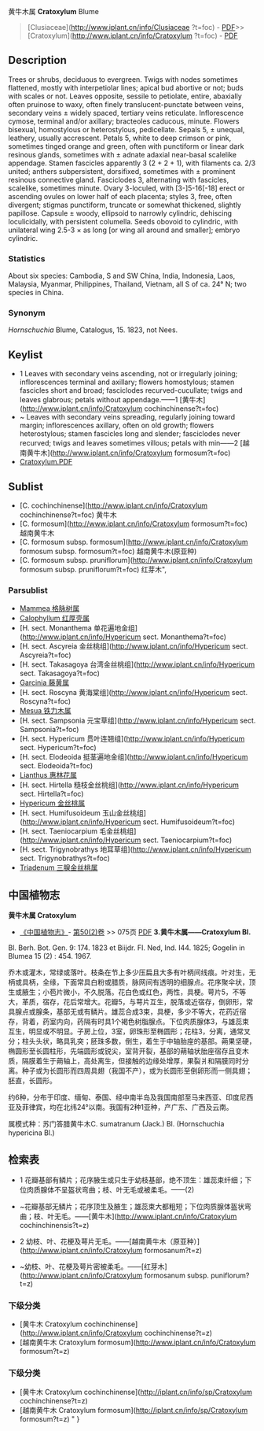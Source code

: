 黄牛木属 **Cratoxylum** Blume

> [Clusiaceae](http://www.iplant.cn/info/Clusiaceae ?t=foc) - [PDF](http://iplant.cn/foc/pdf/Clusiaceae.pdf)>>[Cratoxylum](http://www.iplant.cn/info/Cratoxylum ?t=foc) - [PDF](http://www.iplant.cn/foc/pdf/Cratoxylum.pdf)

## Description

Trees or shrubs, deciduous to evergreen. Twigs with nodes sometimes flattened, mostly with interpetiolar lines; apical bud abortive or not; buds with scales or not. Leaves opposite, sessile to petiolate, entire, abaxially often pruinose to waxy, often finely translucent-punctate between veins, secondary veins ± widely spaced, tertiary veins reticulate. Inflorescence cymose, terminal and/or axillary; bracteoles caducous, minute. Flowers bisexual, homostylous or heterostylous, pedicellate. Sepals 5, ± unequal, leathery, usually accrescent. Petals 5, white to deep crimson or pink, sometimes tinged orange and green, often with punctiform or linear dark resinous glands, sometimes with ± adnate adaxial near-basal scalelike appendage. Stamen fascicles apparently 3 (2 + 2 + 1), with filaments ca. 2/3 united; anthers subpersistent, dorsifixed, sometimes with ± prominent resinous connective gland. Fasciclodes 3, alternating with fascicles, scalelike, sometimes minute. Ovary 3-loculed, with [3-]5-16[-18] erect or ascending ovules on lower half of each placenta; styles 3, free, often divergent; stigmas punctiform, truncate or somewhat thickened, slightly papillose. Capsule ± woody, ellipsoid to narrowly cylindric, dehiscing loculicidally, with persistent columella. Seeds obovoid to cylindric, with unilateral wing 2.5-3 × as long [or wing all around and smaller]; embryo cylindric.

### Statistics
About six species: Cambodia, S and SW China, India, Indonesia, Laos, Malaysia, Myanmar, Philippines, Thailand, Vietnam, all S of ca. 24° N; two species in China.

### Synonym
*Hornschuchia* Blume, Catalogus, 15. 1823, not Nees.
## Keylist

* 1 Leaves with secondary veins ascending, not or irregularly joining; inflorescences terminal and axillary; flowers homostylous; stamen fascicles short and broad; fasciclodes recurved-cucullate; twigs and leaves glabrous; petals without appendage.——1  [黄牛木](http://www.iplant.cn/info/Cratoxylum cochinchinense?t=foc)
* ~ Leaves with secondary veins spreading, regularly joining toward margin; inflorescences axillary, often on old growth; flowers heterostylous; stamen fascicles long and slender; fasciclodes never recurved; twigs and leaves sometimes villous; petals with min——2  [越南黄牛木](http://www.iplant.cn/info/Cratoxylum formosum?t=foc)
* [Cratoxylum.PDF](http://iplant.cn/foc/pdf/Cratoxylum.pdf)

## Sublist

* [C.  cochinchinense](http://www.iplant.cn/info/Cratoxylum cochinchinense?t=foc)
 黄牛木
* [C.  formosum](http://www.iplant.cn/info/Cratoxylum formosum?t=foc)
 越南黄牛木
* [C.  formosum subsp. formosum](http://www.iplant.cn/info/Cratoxylum formosum subsp. formosum?t=foc)
 越南黄牛木(原亚种)
* [C.  formosum subsp. pruniflorum](http://www.iplant.cn/info/Cratoxylum formosum subsp. pruniflorum?t=foc) 红芽木",

### Parsublist

* [Mammea  格脉树属](http://www.iplant.cn/info/Mammea?t=foc)
* [Calophyllum  红厚壳属](http://www.iplant.cn/info/Calophyllum?t=foc)
* [H.  sect. Monanthema  单花遍地金组](http://www.iplant.cn/info/Hypericum sect. Monanthema?t=foc)
* [H.  sect. Ascyreia  金丝桃组](http://www.iplant.cn/info/Hypericum sect. Ascyreia?t=foc)
* [H.  sect. Takasagoya  台湾金丝桃组](http://www.iplant.cn/info/Hypericum sect. Takasagoya?t=foc)
* [Garcinia  藤黄属](http://www.iplant.cn/info/Garcinia?t=foc)
* [H.  sect. Roscyna  黄海棠组](http://www.iplant.cn/info/Hypericum sect. Roscyna?t=foc)
* [Mesua  铁力木属](http://www.iplant.cn/info/Mesua?t=foc)
* [H.  sect. Sampsonia  元宝草组](http://www.iplant.cn/info/Hypericum sect. Sampsonia?t=foc)
* [H.  sect. Hypericum  贯叶连翘组](http://www.iplant.cn/info/Hypericum sect. Hypericum?t=foc)
* [H.  sect. Elodeoida  挺茎遍地金组](http://www.iplant.cn/info/Hypericum sect. Elodeoida?t=foc)
* [Lianthus  惠林花属](http://www.iplant.cn/info/Lianthus?t=foc)
* [H.  sect. Hirtella  糙枝金丝桃组](http://www.iplant.cn/info/Hypericum sect. Hirtella?t=foc)
* [Hypericum  金丝桃属](http://www.iplant.cn/info/Hypericum?t=foc)
* [H.  sect. Humifusoideum  玉山金丝桃组](http://www.iplant.cn/info/Hypericum sect. Humifusoideum?t=foc)
* [H.  sect. Taeniocarpium  毛金丝桃组](http://www.iplant.cn/info/Hypericum sect. Taeniocarpium?t=foc)
* [H.  sect. Trigynobrathys  地耳草组](http://www.iplant.cn/info/Hypericum sect. Trigynobrathys?t=foc)
* [Triadenum  三腺金丝桃属](http://www.iplant.cn/info/Triadenum?t=foc)

## 中国植物志

**黄牛木属 Cratoxylum**

* [《中国植物志》](http://www.iplant.cn/frps)- [第50(2)卷](http://www.iplant.cn/frps/vol/50(2)) >> 075页 [PDF](http://www.iplant.cn/frps/pdf/50(2)/075y.pdf)
**3.黄牛木属——Cratoxylum Bl.**

Bl. Berh. Bot. Gen. 9: 174. 1823 et Biijdr. FI. Ned, Ind. I44. 1825; Gogelin in Blumea 15 (2) : 454. 1967.

乔木或灌木，常绿或落叶。枝条在节上多少压扁且大多有叶柄间线痕。叶对生，无柄或具柄，全缘，下面常具白粉或腊质，脉网间有透明的细腺点。花序聚伞状，顶生或腋生；小苞片微小，不久脱落。花白色或红色，两性，具梗。萼片5，不等大，革质，宿存，花后常增大。花瓣5，与萼片互生，脱落或近宿存，倒卵形，常具腺点或腺条，基部无或有鳞片。雄蕊合成3束，具梗，多少不等大，花药近宿存，背着，药室内向，药隔有时具1个褐色树脂腺点。下位肉质腺体3，与雄蕊束互生，明显或不明显。子房上位，3室，卵珠形至椭圆形；花柱3，分离，通常叉分；柱头头状，略具乳突；胚珠多数，倒生，着生于中轴胎座的基部。蒴果坚硬，椭圆形至长圆柱形，先端圆形或锐尖，室背开裂，基部的蒴轴状胎座宿存且变木质，隔膜着生于蒴轴上，高处离生，但接触的边缘处增厚，果裂爿和隔膜同时分离。种子或为长圆形而四周具翅（我国不产），或为长圆形至倒卵形而一侧具翅；胚直，长圆形。

约6种，分布于印度、缅甸、泰国、经中南半岛及我国南部至马来西亚、印度尼西亚及菲律宾，均在北纬24°以南。我国有2种1亚种，产广东、广西及云南。

属模式种：苏门答腊黄牛木C. sumatranum (Jack.) Bl. (Hornschuchia hypericina Bl.)

## 检索表

* 1 花瓣基部有鳞片；花序腋生或只生于幼枝基部，绝不顶生：雄蕊束纤细；下位肉质腺体不呈盔状弯曲；枝、叶无毛或被柔毛。——(2)
* ~花瓣基部无鳞片；花序顶生及腋生；雄蕊束大都粗短；下位肉质腺体盔状弯曲；枝、叶无毛。——[黄牛木](http://www.iplant.cn/info/Cratoxylum cochinchinensis?t=z)
* 2 幼枝、叶、花梗及萼片无毛。——[越南黄牛木（原亚种）](http://www.iplant.cn/info/Cratoxylum formosanum?t=z)

* ~幼枝、叶、花梗及萼片密被柔毛。——[红芽木](http://www.iplant.cn/info/Cratoxylum formosanum subsp. puniflorum?t=z)

### 下级分类
* [黄牛木  Cratoxylum cochinchinense](http://www.iplant.cn/info/Cratoxylum cochinchinense?t=z)
* [越南黄牛木  Cratoxylum formosum](http://www.iplant.cn/info/Cratoxylum formosum?t=z)

### 下级分类
* [黄牛木  Cratoxylum cochinchinense](http://iplant.cn/info/sp/Cratoxylum cochinchinense?t=z)
* [越南黄牛木  Cratoxylum formosum](http://iplant.cn/info/sp/Cratoxylum formosum?t=z)
"
}